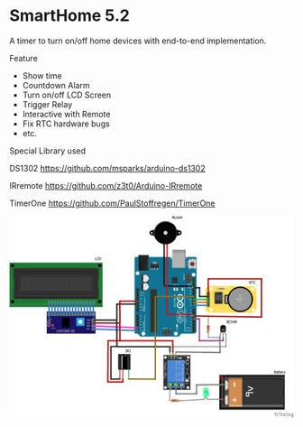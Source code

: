 # SmartHome 5.2
A timer to turn on/off home devices with end-to-end implementation.

Feature
- Show time
- Countdown Alarm
- Turn on/off LCD Screen
- Trigger Relay
- Interactive with Remote
- Fix RTC hardware bugs
- etc.

Special Library used

DS1302            https://github.com/msparks/arduino-ds1302

IRremote          https://github.com/z3t0/Arduino-IRremote

TimerOne          https://github.com/PaulStoffregen/TimerOne

![ScreenShot](Diagram.png)
